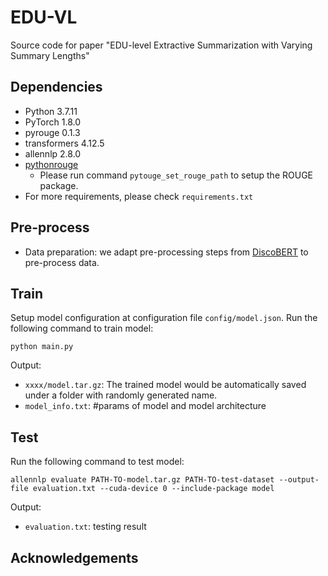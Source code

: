 # EDU-VL
Source code for paper "EDU-level Extractive Summarization with Varying Summary Lengths"


## Dependencies
- Python 3.7.11
- PyTorch 1.8.0
- pyrouge 0.1.3
- transformers 4.12.5
- allennlp 2.8.0
- [pythonrouge](https://github.com/tagucci/pythonrouge)
  - Please run command ```pytouge_set_rouge_path``` to setup the ROUGE package.
- For more requirements, please check `requirements.txt`

## Pre-process
- Data preparation: we adapt pre-processing steps from [DiscoBERT](https://github.com/jiacheng-xu/DiscoBERT) to pre-process data.

## Train
Setup model configuration at configuration file `config/model.json`. Run the following command to train model:

```
python main.py
```

Output:
- `xxxx/model.tar.gz`: The trained model would be automatically saved under a folder with randomly generated name.
- `model_info.txt`: #params of model and model architecture

## Test
Run the following command to test model:

```
allennlp evaluate PATH-TO-model.tar.gz PATH-TO-test-dataset --output-file evaluation.txt --cuda-device 0 --include-package model
```
Output:
- `evaluation.txt`: testing result


## Acknowledgements
